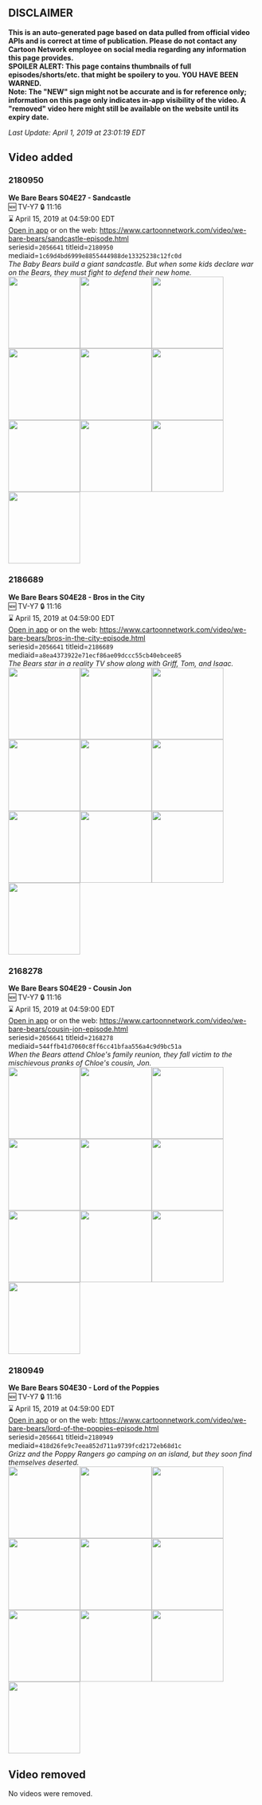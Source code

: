 ## DISCLAIMER
**This is an auto-generated page based on data pulled from official video APIs and is correct at time of publication. Please do not contact any Cartoon Network employee on social media regarding any information this page provides.**  
**SPOILER ALERT: This page contains thumbnails of full episodes/shorts/etc. that might be spoilery to you. YOU HAVE BEEN WARNED.**  
**Note: The "NEW" sign might not be accurate and is for reference only; information on this page only indicates in-app visibility of the video. A "removed" video here might still be available on the website until its expiry date.**  

_Last Update: April 1, 2019 at 23:01:19 EDT_
## Video added
### 2180950
**We Bare Bears S04E27 - Sandcastle**  
🆕 TV-Y7 🔒 11:16  
⌛ April 15, 2019 at 04:59:00 EDT  
[Open in app](https://tinyurl.com/yx8mw8cv) or on the web: https://www.cartoonnetwork.com/video/we-bare-bears/sandcastle-episode.html  
seriesid=`2056641` titleid=`2180950` mediaid=`1c69d4bd6999e8855444988de13325238c12fc0d`  
_The Baby Bears build a giant sandcastle. But when some kids declare war on the Bears, they must fight to defend their new home._  
<a href="https://s3.amazonaws.com/cartoonorchestrator/2180950_001_1280x720.jpg"><img src="https://s3.amazonaws.com/cartoonorchestrator/2180950_001_640x360.jpg" height="144px" /></a><a href="https://s3.amazonaws.com/cartoonorchestrator/2180950_002_1280x720.jpg"><img src="https://s3.amazonaws.com/cartoonorchestrator/2180950_002_640x360.jpg" height="144px" /></a><a href="https://s3.amazonaws.com/cartoonorchestrator/2180950_003_1280x720.jpg"><img src="https://s3.amazonaws.com/cartoonorchestrator/2180950_003_640x360.jpg" height="144px" /></a><a href="https://s3.amazonaws.com/cartoonorchestrator/2180950_004_1280x720.jpg"><img src="https://s3.amazonaws.com/cartoonorchestrator/2180950_004_640x360.jpg" height="144px" /></a><a href="https://s3.amazonaws.com/cartoonorchestrator/2180950_005_1280x720.jpg"><img src="https://s3.amazonaws.com/cartoonorchestrator/2180950_005_640x360.jpg" height="144px" /></a><a href="https://s3.amazonaws.com/cartoonorchestrator/2180950_006_1280x720.jpg"><img src="https://s3.amazonaws.com/cartoonorchestrator/2180950_006_640x360.jpg" height="144px" /></a><a href="https://s3.amazonaws.com/cartoonorchestrator/2180950_007_1280x720.jpg"><img src="https://s3.amazonaws.com/cartoonorchestrator/2180950_007_640x360.jpg" height="144px" /></a><a href="https://s3.amazonaws.com/cartoonorchestrator/2180950_008_1280x720.jpg"><img src="https://s3.amazonaws.com/cartoonorchestrator/2180950_008_640x360.jpg" height="144px" /></a><a href="https://s3.amazonaws.com/cartoonorchestrator/2180950_009_1280x720.jpg"><img src="https://s3.amazonaws.com/cartoonorchestrator/2180950_009_640x360.jpg" height="144px" /></a><a href="https://s3.amazonaws.com/cartoonorchestrator/2180950_010_1280x720.jpg"><img src="https://s3.amazonaws.com/cartoonorchestrator/2180950_010_640x360.jpg" height="144px" /></a>
### 2186689
**We Bare Bears S04E28 - Bros in the City**  
🆕 TV-Y7 🔒 11:16  
⌛ April 15, 2019 at 04:59:00 EDT  
[Open in app](https://tinyurl.com/yxuwkga5) or on the web: https://www.cartoonnetwork.com/video/we-bare-bears/bros-in-the-city-episode.html  
seriesid=`2056641` titleid=`2186689` mediaid=`a8ea4373922e71ecf86ae09dccc55cb40ebcee85`  
_The Bears star in a reality TV show along with Griff, Tom, and Isaac._  
<a href="https://s3.amazonaws.com/cartoonorchestrator/2186689_001_1280x720.jpg"><img src="https://s3.amazonaws.com/cartoonorchestrator/2186689_001_640x360.jpg" height="144px" /></a><a href="https://s3.amazonaws.com/cartoonorchestrator/2186689_002_1280x720.jpg"><img src="https://s3.amazonaws.com/cartoonorchestrator/2186689_002_640x360.jpg" height="144px" /></a><a href="https://s3.amazonaws.com/cartoonorchestrator/2186689_003_1280x720.jpg"><img src="https://s3.amazonaws.com/cartoonorchestrator/2186689_003_640x360.jpg" height="144px" /></a><a href="https://s3.amazonaws.com/cartoonorchestrator/2186689_004_1280x720.jpg"><img src="https://s3.amazonaws.com/cartoonorchestrator/2186689_004_640x360.jpg" height="144px" /></a><a href="https://s3.amazonaws.com/cartoonorchestrator/2186689_005_1280x720.jpg"><img src="https://s3.amazonaws.com/cartoonorchestrator/2186689_005_640x360.jpg" height="144px" /></a><a href="https://s3.amazonaws.com/cartoonorchestrator/2186689_006_1280x720.jpg"><img src="https://s3.amazonaws.com/cartoonorchestrator/2186689_006_640x360.jpg" height="144px" /></a><a href="https://s3.amazonaws.com/cartoonorchestrator/2186689_007_1280x720.jpg"><img src="https://s3.amazonaws.com/cartoonorchestrator/2186689_007_640x360.jpg" height="144px" /></a><a href="https://s3.amazonaws.com/cartoonorchestrator/2186689_008_1280x720.jpg"><img src="https://s3.amazonaws.com/cartoonorchestrator/2186689_008_640x360.jpg" height="144px" /></a><a href="https://s3.amazonaws.com/cartoonorchestrator/2186689_009_1280x720.jpg"><img src="https://s3.amazonaws.com/cartoonorchestrator/2186689_009_640x360.jpg" height="144px" /></a><a href="https://s3.amazonaws.com/cartoonorchestrator/2186689_010_1280x720.jpg"><img src="https://s3.amazonaws.com/cartoonorchestrator/2186689_010_640x360.jpg" height="144px" /></a>
### 2168278
**We Bare Bears S04E29 - Cousin Jon**  
🆕 TV-Y7 🔒 11:16  
⌛ April 15, 2019 at 04:59:00 EDT  
[Open in app](https://tinyurl.com/y5jf828o) or on the web: https://www.cartoonnetwork.com/video/we-bare-bears/cousin-jon-episode.html  
seriesid=`2056641` titleid=`2168278` mediaid=`544ffb41d7060c8ff6cc41bfaa556a4c9d9bc51a`  
_When the Bears attend Chloe's family reunion, they fall victim to the mischievous pranks of Chloe's cousin, Jon._  
<a href="https://s3.amazonaws.com/cartoonorchestrator/2168278_001_1280x720.jpg"><img src="https://s3.amazonaws.com/cartoonorchestrator/2168278_001_640x360.jpg" height="144px" /></a><a href="https://s3.amazonaws.com/cartoonorchestrator/2168278_002_1280x720.jpg"><img src="https://s3.amazonaws.com/cartoonorchestrator/2168278_002_640x360.jpg" height="144px" /></a><a href="https://s3.amazonaws.com/cartoonorchestrator/2168278_003_1280x720.jpg"><img src="https://s3.amazonaws.com/cartoonorchestrator/2168278_003_640x360.jpg" height="144px" /></a><a href="https://s3.amazonaws.com/cartoonorchestrator/2168278_004_1280x720.jpg"><img src="https://s3.amazonaws.com/cartoonorchestrator/2168278_004_640x360.jpg" height="144px" /></a><a href="https://s3.amazonaws.com/cartoonorchestrator/2168278_005_1280x720.jpg"><img src="https://s3.amazonaws.com/cartoonorchestrator/2168278_005_640x360.jpg" height="144px" /></a><a href="https://s3.amazonaws.com/cartoonorchestrator/2168278_006_1280x720.jpg"><img src="https://s3.amazonaws.com/cartoonorchestrator/2168278_006_640x360.jpg" height="144px" /></a><a href="https://s3.amazonaws.com/cartoonorchestrator/2168278_007_1280x720.jpg"><img src="https://s3.amazonaws.com/cartoonorchestrator/2168278_007_640x360.jpg" height="144px" /></a><a href="https://s3.amazonaws.com/cartoonorchestrator/2168278_008_1280x720.jpg"><img src="https://s3.amazonaws.com/cartoonorchestrator/2168278_008_640x360.jpg" height="144px" /></a><a href="https://s3.amazonaws.com/cartoonorchestrator/2168278_009_1280x720.jpg"><img src="https://s3.amazonaws.com/cartoonorchestrator/2168278_009_640x360.jpg" height="144px" /></a><a href="https://s3.amazonaws.com/cartoonorchestrator/2168278_010_1280x720.jpg"><img src="https://s3.amazonaws.com/cartoonorchestrator/2168278_010_640x360.jpg" height="144px" /></a>
### 2180949
**We Bare Bears S04E30 - Lord of the Poppies**  
🆕 TV-Y7 🔒 11:16  
⌛ April 15, 2019 at 04:59:00 EDT  
[Open in app](https://tinyurl.com/yywnhdde) or on the web: https://www.cartoonnetwork.com/video/we-bare-bears/lord-of-the-poppies-episode.html  
seriesid=`2056641` titleid=`2180949` mediaid=`418d26fe9c7eea852d711a9739fcd2172eb68d1c`  
_Grizz and the Poppy Rangers go camping on an island, but they soon find themselves deserted._  
<a href="https://s3.amazonaws.com/cartoonorchestrator/2180949_001_1280x720.jpg"><img src="https://s3.amazonaws.com/cartoonorchestrator/2180949_001_640x360.jpg" height="144px" /></a><a href="https://s3.amazonaws.com/cartoonorchestrator/2180949_002_1280x720.jpg"><img src="https://s3.amazonaws.com/cartoonorchestrator/2180949_002_640x360.jpg" height="144px" /></a><a href="https://s3.amazonaws.com/cartoonorchestrator/2180949_003_1280x720.jpg"><img src="https://s3.amazonaws.com/cartoonorchestrator/2180949_003_640x360.jpg" height="144px" /></a><a href="https://s3.amazonaws.com/cartoonorchestrator/2180949_004_1280x720.jpg"><img src="https://s3.amazonaws.com/cartoonorchestrator/2180949_004_640x360.jpg" height="144px" /></a><a href="https://s3.amazonaws.com/cartoonorchestrator/2180949_005_1280x720.jpg"><img src="https://s3.amazonaws.com/cartoonorchestrator/2180949_005_640x360.jpg" height="144px" /></a><a href="https://s3.amazonaws.com/cartoonorchestrator/2180949_006_1280x720.jpg"><img src="https://s3.amazonaws.com/cartoonorchestrator/2180949_006_640x360.jpg" height="144px" /></a><a href="https://s3.amazonaws.com/cartoonorchestrator/2180949_007_1280x720.jpg"><img src="https://s3.amazonaws.com/cartoonorchestrator/2180949_007_640x360.jpg" height="144px" /></a><a href="https://s3.amazonaws.com/cartoonorchestrator/2180949_008_1280x720.jpg"><img src="https://s3.amazonaws.com/cartoonorchestrator/2180949_008_640x360.jpg" height="144px" /></a><a href="https://s3.amazonaws.com/cartoonorchestrator/2180949_009_1280x720.jpg"><img src="https://s3.amazonaws.com/cartoonorchestrator/2180949_009_640x360.jpg" height="144px" /></a><a href="https://s3.amazonaws.com/cartoonorchestrator/2180949_010_1280x720.jpg"><img src="https://s3.amazonaws.com/cartoonorchestrator/2180949_010_640x360.jpg" height="144px" /></a>
## Video removed
No videos were removed.
